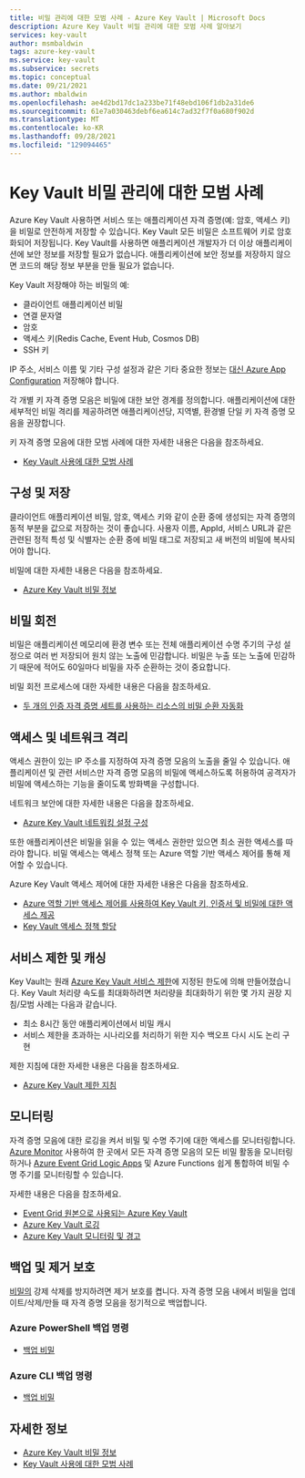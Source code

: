 ```yaml
---
title: 비밀 관리에 대한 모범 사례 - Azure Key Vault | Microsoft Docs
description: Azure Key Vault 비밀 관리에 대한 모범 사례 알아보기
services: key-vault
author: msmbaldwin
tags: azure-key-vault
ms.service: key-vault
ms.subservice: secrets
ms.topic: conceptual
ms.date: 09/21/2021
ms.author: mbaldwin
ms.openlocfilehash: ae4d2bd17dc1a233be71f48ebd106f1db2a31de6
ms.sourcegitcommit: 61e7a030463debf6ea614c7ad32f7f0a680f902d
ms.translationtype: MT
ms.contentlocale: ko-KR
ms.lasthandoff: 09/28/2021
ms.locfileid: "129094465"
---
```

# <a name="best-practices-for-secrets-management-in-key-vault"></a>Key Vault 비밀 관리에 대한 모범 사례

Azure Key Vault 사용하면 서비스 또는 애플리케이션 자격 증명(예: 암호, 액세스 키)을 비밀로 안전하게 저장할 수 있습니다. Key Vault 모든 비밀은 소프트웨어 키로 암호화되어 저장됩니다. Key Vault를 사용하면 애플리케이션 개발자가 더 이상 애플리케이션에 보안 정보를 저장할 필요가 없습니다. 애플리케이션에 보안 정보를 저장하지 않으면 코드의 해당 정보 부분을 만들 필요가 없습니다. 

Key Vault 저장해야 하는 비밀의 예:

- 클라이언트 애플리케이션 비밀
- 연결 문자열
- 암호
- 액세스 키(Redis Cache, Event Hub, Cosmos DB)
- SSH 키

IP 주소, 서비스 이름 및 기타 구성 설정과 같은 기타 중요한 정보는 [대신 Azure App Configuration](../../azure-app-configuration/overview.md) 저장해야 합니다.

각 개별 키 자격 증명 모음은 비밀에 대한 보안 경계를 정의합니다. 애플리케이션에 대한 세부적인 비밀 격리를 제공하려면 애플리케이션당, 지역별, 환경별 단일 키 자격 증명 모음을 권장합니다. 

키 자격 증명 모음에 대한 모범 사례에 대한 자세한 내용은 다음을 참조하세요.
- [Key Vault 사용에 대한 모범 사례](../general/best-practices.md)

## <a name="configuration-and-storing"></a>구성 및 저장 

클라이언트 애플리케이션 비밀, 암호, 액세스 키와 같이 순환 중에 생성되는 자격 증명의 동적 부분을 값으로 저장하는 것이 좋습니다. 사용자 이름, AppId, 서비스 URL과 같은 관련된 정적 특성 및 식별자는 순환 중에 비밀 태그로 저장되고 새 버전의 비밀에 복사되어야 합니다.

비밀에 대한 자세한 내용은 다음을 참조하세요.
- [Azure Key Vault 비밀 정보](about-secrets.md)

## <a name="secrets-rotation"></a>비밀 회전
비밀은 애플리케이션 메모리에 환경 변수 또는 전체 애플리케이션 수명 주기의 구성 설정으로 여러 번 저장되어 원치 않는 노출에 민감합니다. 비밀은 누출 또는 노출에 민감하기 때문에 적어도 60일마다 비밀을 자주 순환하는 것이 중요합니다. 

비밀 회전 프로세스에 대한 자세한 내용은 다음을 참조하세요.
- [두 개의 인증 자격 증명 세트를 사용하는 리소스의 비밀 순환 자동화](tutorial-rotation-dual.md) 

## <a name="access-and-network-isolation"></a>액세스 및 네트워크 격리

액세스 권한이 있는 IP 주소를 지정하여 자격 증명 모음의 노출을 줄일 수 있습니다. 애플리케이션 및 관련 서비스만 자격 증명 모음의 비밀에 액세스하도록 허용하여 공격자가 비밀에 액세스하는 기능을 줄이도록 방화벽을 구성합니다. 

네트워크 보안에 대한 자세한 내용은 다음을 참조하세요.
- [Azure Key Vault 네트워킹 설정 구성](../general/how-to-azure-key-vault-network-security.md)

또한 애플리케이션은 비밀을 읽을 수 있는 액세스 권한만 있으면 최소 권한 액세스를 따라야 합니다. 비밀 액세스는 액세스 정책 또는 Azure 역할 기반 액세스 제어를 통해 제어할 수 있습니다. 

Azure Key Vault 액세스 제어에 대한 자세한 내용은 다음을 참조하세요.
- [Azure 역할 기반 액세스 제어를 사용하여 Key Vault 키, 인증서 및 비밀에 대한 액세스 제공](../general/rbac-guide.md)
- [Key Vault 액세스 정책 할당](../general/assign-access-policy.md)
 
## <a name="service-limits-and-caching"></a>서비스 제한 및 캐싱
Key Vault는 원래 [Azure Key Vault 서비스 제한](../general/service-limits.md)에 지정된 한도에 의해 만들어졌습니다. Key Vault 처리량 속도를 최대화하려면 처리량을 최대화하기 위한 몇 가지 권장 지침/모범 사례는 다음과 같습니다.
- 최소 8시간 동안 애플리케이션에서 비밀 캐시
- 서비스 제한을 초과하는 시나리오를 처리하기 위한 지수 백오프 다시 시도 논리 구현

제한 지침에 대한 자세한 내용은 다음을 참조하세요.
- [Azure Key Vault 제한 지침](../general/overview-throttling.md)

## <a name="monitoring"></a>모니터링
자격 증명 모음에 대한 로깅을 켜서 비밀 및 수명 주기에 대한 액세스를 모니터링합니다. [Azure Monitor](https://docs.microsoft.com//azure/azure-monitor/overview) 사용하여 한 곳에서 모든 자격 증명 모음의 모든 비밀 활동을 모니터링하거나 [Azure Event Grid Logic Apps](https://docs.microsoft.com/azure/event-grid/overview) 및 Azure Functions 쉽게 통합하여 비밀 수명 주기를 모니터링할 수 있습니다.

자세한 내용은 다음을 참조하세요.
- [Event Grid 원본으로 사용되는 Azure Key Vault](https://docs.microsoft.com/azure/event-grid/event-schema-key-vault?tabs=event-grid-event-schema)
- [Azure Key Vault 로깅](../general/logging.md)
- [Azure Key Vault 모니터링 및 경고](../general/alert.md)

## <a name="backup-and-purge-protection"></a>백업 및 제거 보호
[비밀의](../general/soft-delete-overview.md#purge-protection) 강제 삭제를 방지하려면 제거 보호를 켭니다. 자격 증명 모음 내에서 비밀을 업데이트/삭제/만들 때 자격 증명 모음을 정기적으로 백업합니다.

### <a name="azure-powershell-backup-commands"></a>Azure PowerShell 백업 명령

* [백업 비밀](/powershell/module/azurerm.keyvault/Backup-AzureKeyVaultSecret)

### <a name="azure-cli-backup-commands"></a>Azure CLI 백업 명령

* [백업 비밀](/cli/azure/keyvault/secret#az_keyvault_secret_backup)

## <a name="learn-more"></a>자세한 정보
- [Azure Key Vault 비밀 정보](about-secrets.md)
- [Key Vault 사용에 대한 모범 사례](../general/best-practices.md)
